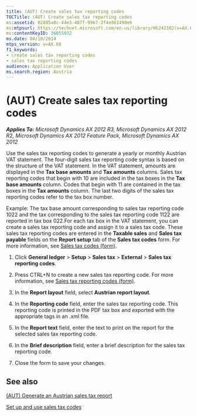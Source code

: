 ```yaml
---
title: (AUT) Create sales tax reporting codes
TOCTitle: (AUT) Create sales tax reporting codes
ms:assetid: 02885a0c-44e3-407f-99b7-2f4e861498e6
ms:mtpsurl: https://technet.microsoft.com/en-us/library/Hh242102(v=AX.60)
ms:contentKeyID: 36055932
ms.date: 04/18/2014
mtps_version: v=AX.60
f1_keywords:
- create sales tax reporting codes
- sales tax reporting codes
audience: Application User
ms.search.region: Austria
---
```


# (AUT) Create sales tax reporting codes 


_**Applies To:** Microsoft Dynamics AX 2012 R3, Microsoft Dynamics AX 2012 R2, Microsoft Dynamics AX 2012 Feature Pack, Microsoft Dynamics AX 2012_

Use the sales tax reporting codes to generate a yearly or monthly Austrian VAT statement. The four-digit sales tax reporting code syntax is based on the structure of the VAT statement. In the VAT statement, amounts are displayed in the **Tax base amounts** and **Tax amounts** columns. Sales tax reporting codes that begin with 10 are included in the tax boxes in the **Tax base amounts** column. Codes that begin with 11 are contained in the tax boxes in the **Tax amounts** column. The last two digits of the sales tax reporting codes refer to the tax box number.

Example: The tax base amount corresponding to sales tax reporting code 1022 and the tax corresponding to the sales tax reporting code 1122 are reported in tax box 022.For each tax box in the VAT statement, you can create a sales tax reporting code and assign it to a sales tax code. These sales tax reporting codes are entered in the **Taxable sales** and **Sales tax payable** fields on the **Report setup** tab of the **Sales tax codes** form. For more information, see [Sales tax codes (form)](https://technet.microsoft.com/en-us/library/aa553257\(v=ax.60\)).

1.  Click **General ledger** \> **Setup** \> **Sales tax** \> **External** \> **Sales tax reporting codes**.

2.  Press CTRL+N to create a new sales tax reporting code. For more information, see [Sales tax reporting codes (form)](https://technet.microsoft.com/en-us/library/aa588316\(v=ax.60\)).

3.  In the **Report layout** field, select **Austrian report layout**.

4.  In the **Reporting code** field, enter the sales tax reporting code. This reporting code is printed in the PDF tax box and exported with the appropriate tags in an .xml file.

5.  In the **Report text** field, enter the text to print on the report for the selected sales tax reporting code.

6.  In the **Brief description** field, enter a brief description for the sales tax reporting code.

7.  Close the form to save your changes.

## See also

[(AUT) Generate an Austrian sales tax report](aut-generate-an-austrian-sales-tax-report.md)

[Set up and use sales tax codes](set-up-and-use-sales-tax-codes.md)

  


